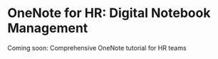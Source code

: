 # OneNote for HR: Digital Notebook Management
Coming soon: Comprehensive OneNote tutorial for HR teams
